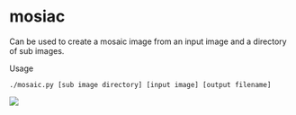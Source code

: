 # mosiac

Can be used to create a mosaic image from an input image and a directory of sub images.

Usage

    ./mosaic.py [sub image directory] [input image] [output filename]

![](http://i.imgur.com/L2bnYdl.jpg)

